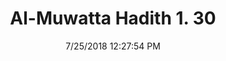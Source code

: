 ---
title        : "Al-Muwatta Hadith 1. 30"
date         : 7/25/2018 12:27:54 PM
draft        : false
type         : "hadith"
layout       : "hadith"
BookCode     : "AMH"
VolumeNumber : "1"
HadithNumber : "30"
categories  :  ["Prayer Time - Prohibition against Entering the Mosque Smelling of Garlic and Prohibition against Covering the Mouth in Prayer"]
---